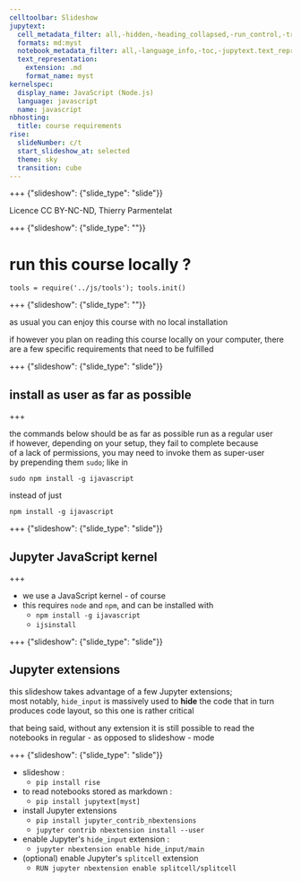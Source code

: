 ```yaml
---
celltoolbar: Slideshow
jupytext:
  cell_metadata_filter: all,-hidden,-heading_collapsed,-run_control,-trusted
  formats: md:myst
  notebook_metadata_filter: all,-language_info,-toc,-jupytext.text_representation.jupytext_version,-jupytext.text_representation.format_version
  text_representation:
    extension: .md
    format_name: myst
kernelspec:
  display_name: JavaScript (Node.js)
  language: javascript
  name: javascript
nbhosting:
  title: course requirements
rise:
  slideNumber: c/t
  start_slideshow_at: selected
  theme: sky
  transition: cube
---
```


+++ {"slideshow": {"slide_type": "slide"}}

Licence CC BY-NC-ND, Thierry Parmentelat

+++ {"slideshow": {"slide_type": ""}}

# run this course locally ?

```{code-cell}
tools = require('../js/tools'); tools.init()
```

+++ {"slideshow": {"slide_type": ""}}

as usual you can enjoy this course with no local installation

if however you plan on reading this course locally on your computer, there are a few specific requirements that need to be fulfilled

+++ {"slideshow": {"slide_type": "slide"}}

## install as user as far as possible

+++

the commands below should be as far as possible run as a regular user  
if however, depending on your setup, they fail to complete because  
of a lack of permissions, you may need to invoke them as super-user  
by prepending them `sudo`; like in
```
sudo npm install -g ijavascript
```
instead of just
```
npm install -g ijavascript
```

+++ {"slideshow": {"slide_type": "slide"}}

## Jupyter JavaScript kernel

+++

* we use a JavaScript kernel - of course
* this requires `node` and `npm`, and can be installed with
  * `npm install -g ijavascript`
  * `ijsinstall`

+++ {"slideshow": {"slide_type": "slide"}}

## Jupyter extensions

this slideshow takes advantage of a few Jupyter extensions;  
most notably, `hide_input` is massively used to **hide**
the code that in turn produces code layout, so this one is rather critical

that being said, without any extension it is still possible to read the notebooks in regular - as opposed to slideshow - mode

+++ {"slideshow": {"slide_type": "slide"}}

* slideshow :
  * `pip install rise`  
* to read notebooks stored as markdown :  
  * `pip install jupytext[myst]`
* install Jupyter extensions
  * `pip install jupyter_contrib_nbextensions`  
  * `jupyter contrib nbextension install --user`   
* enable Jupyter's `hide_input` extension :  
  * `jupyter nbextension enable hide_input/main`
* (optional) enable Jupyter's `splitcell` extension  
  * `RUN jupyter nbextension enable splitcell/splitcell`
